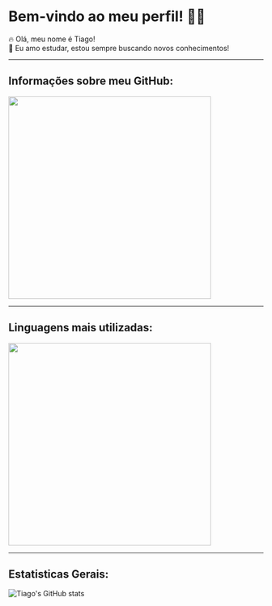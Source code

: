 # Bem-vindo ao meu perfil! 🎉🐧

🔥 Olá, meu nome é Tiago!  
🧠 Eu amo estudar, estou sempre buscando novos conhecimentos!

---

## Informações sobre meu GitHub:

<img src="https://github-readme-stats.vercel.app/api?username=tiagonsdev&show_icons=true&theme=github_dark&hide=contribs,issues&rank_icon=github" width="400" />

---

## Linguagens mais utilizadas:

<img src="https://github-readme-stats.vercel.app/api/top-langs/?username=tiagonsdev&layout=compact&theme=github_dark" width="400" />

---

## Estatisticas Gerais:

![Tiago's GitHub stats](https://github-readme-stats.vercel.app/api?username=tiagonsdev&theme=radical)



